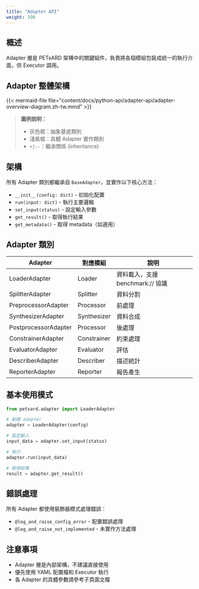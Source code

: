 ```yaml
---
title: "Adapter API"
weight: 390
---
```


## 概述

Adapter 層是 PETsARD 架構中的關鍵組件，負責將各個模組包裝成統一的執行介面，供 Executor 調用。

## Adapter 整體架構

{{< mermaid-file file="content/docs/python-api/adapter-api/adapter-overview-diagram.zh-tw.mmd" >}}

> **圖例說明：**
> - 灰色框：抽象基底類別
> - 淺紫框：具體 Adapter 實作類別
> - `<|--`：繼承關係 (inheritance)

## 架構

所有 Adapter 類別都繼承自 `BaseAdapter`，並實作以下核心方法：

- `__init__(config: dict)` - 初始化配置
- `run(input: dict)` - 執行主要邏輯
- `set_input(status)` - 設定輸入參數
- `get_result()` - 取得執行結果
- `get_metadata()` - 取得 metadata（如適用）

## Adapter 類別

| Adapter | 對應模組 | 說明 |
|---------|----------|------|
| LoaderAdapter | Loader | 資料載入，支援 benchmark:// 協議 |
| SplitterAdapter | Splitter | 資料分割 |
| PreprocessorAdapter | Processor | 前處理 |
| SynthesizerAdapter | Synthesizer | 資料合成 |
| PostprocessorAdapter | Processor | 後處理 |
| ConstrainerAdapter | Constrainer | 約束處理 |
| EvaluatorAdapter | Evaluator | 評估 |
| DescriberAdapter | Describer | 描述統計 |
| ReporterAdapter | Reporter | 報告產生 |

## 基本使用模式

```python
from petsard.adapter import LoaderAdapter

# 創建 adapter
adapter = LoaderAdapter(config)

# 設定輸入
input_data = adapter.set_input(status)

# 執行
adapter.run(input_data)

# 取得結果
result = adapter.get_result()
```

## 錯誤處理

所有 Adapter 都使用裝飾器模式處理錯誤：

- `@log_and_raise_config_error` - 配置錯誤處理
- `@log_and_raise_not_implemented` - 未實作方法處理

## 注意事項

- Adapter 層是內部架構，不建議直接使用
- 優先使用 YAML 配置檔和 Executor 執行
- 各 Adapter 的具體參數請參考子頁面文檔